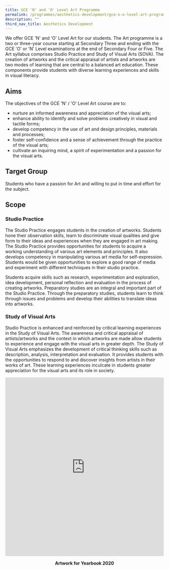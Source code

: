```yaml
---
title: GCE 'N' and 'O' Level Art Programme
permalink: /programmes/aesthetics-development/gce-n-o-level-art-programme/
description: ""
third_nav_title: Aesthetics Development
---
```

We offer GCE 'N' and 'O' Level Art for our students. The Art programme is a two or three-year course starting at Secondary Three and ending with the GCE 'O’ or 'N' Level examinations at the end of Secondary Four or Five. The Art syllabus comprises Studio Practice and Study of Visual Arts (SOVA). The creation of artworks and the critical appraisal of artists and artworks are two modes of learning that are central to a balanced art education. These components provide students with diverse learning experiences and skills in visual literacy.

Aims
----

The objectives of the GCE 'N' / 'O’ Level Art course are to:

*   nurture an informed awareness and appreciation of the visual arts;
*   enhance ability to identify and solve problems creatively in visual and tactile forms;&nbsp;
*   develop competency in the use of art and design principles, materials and processes;
*   foster self-confidence and a sense of achievement through the practice of the visual arts;
*   cultivate an inquiring mind, a spirit of experimentation and a passion for the visual arts.&nbsp;

Target Group
------------

Students who have a passion for Art and willing to put in time and effort for the subject.

Scope
-----

### Studio Practice

  

The Studio Practice engages students in the creation of artworks. Students hone their observation skills, learn to discriminate visual qualities and give form to their ideas and experiences when they are engaged in art making. The Studio Practice provides opportunities for students to acquire a working understanding of various art elements and principles. It also develops competency in manipulating various art media for self-expression. Students would be given opportunities to explore a good range of media and experiment with different techniques in their studio practice.&nbsp;

Students acquire skills such as research, experimentation and exploration, idea development, personal reflection and evaluation in the process of creating artworks. Preparatory studies are an integral and important part of the Studio Practice. Through the preparatory studies, students learn to think through issues and problems and develop their abilities to translate ideas into artworks.

### Study of Visual Arts

  

Studio Practice is enhanced and reinforced by critical learning experiences in the Study of Visual Arts.&nbsp;The awareness and critical appraisal of artists/artworks and the context in which artworks are made allow students to experience and engage with the visual arts in greater depth. The Study of Visual Arts emphasizes the development of critical thinking skills such as description, analysis, interpretation and evaluation. It provides students with the opportunities to respond to and discover insights from artists in their works of art. These learning experiences inculcate in students greater appreciation for the visual arts and its role in society.

<iframe src="https://docs.google.com/presentation/d/e/2PACX-1vTeDsrwZGIbFX0IdWySWi5c9YvB4h2pvHStCeRq4bRi6glG596UoR1_FKgF70P8ork7TtK5RoowE9Xy/embed?start=false&amp;loop=false&amp;delayms=3000" frameborder="0" width="100%" height="569" allowfullscreen="true"></iframe>

<p align="center"><b>Artwork for Yearbook 2020</b></p>
